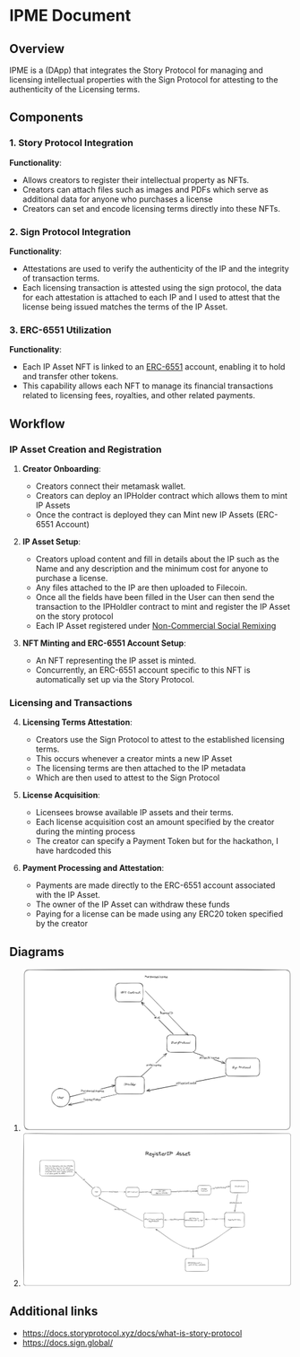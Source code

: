 # IPME Document

## Overview

IPME is a (DApp) that integrates the Story Protocol for managing and licensing intellectual properties with the Sign Protocol for attesting to the authenticity of the Licensing terms.


## Components

### 1. Story Protocol Integration

**Functionality**:

- Allows creators to register their intellectual property as NFTs.
- Creators can attach files such as images and PDFs which serve as additional data for anyone who purchases a license
- Creators can set and encode licensing terms directly into these NFTs.

### 2. Sign Protocol Integration

**Functionality**:

- Attestations are used to verify the authenticity of the IP and the integrity of transaction terms.
- Each licensing transaction is attested using the sign protocol, the data for each attestation is attached to each IP and I used to attest that the license being issued matches the terms of the IP Asset.

### 3. ERC-6551 Utilization

**Functionality**:

- Each IP Asset NFT is linked to an <a href=https://www.quicknode.com/guides/ethereum-development/nfts/how-to-create-and-deploy-an-erc-6551-nft>ERC-6551</a> account, enabling it to hold and transfer other tokens.
- This capability allows each NFT to manage its financial transactions related to licensing fees, royalties, and other related payments.

## Workflow

### IP Asset Creation and Registration

1. **Creator Onboarding**:

   - Creators connect their metamask wallet.
   - Creators can deploy an IPHolder contract which allows them to mint IP Assets
   - Once the contract is deployed they can Mint new IP Assets (ERC-6551 Account)

2. **IP Asset Setup**:

   - Creators upload content and fill in details about the IP such as the Name and any description and the minimum cost for anyone to purchase a license.
   - Any files attached to the IP are then uploaded to Filecoin.
   - Once all the fields have been filled in the User can then send the transaction to the IPHoldler contract to mint and register the IP Asset on the story protocol
   - Each IP Asset registered under <a href=https://docs.storyprotocol.xyz/docs/pil-flavors-preset-policy> Non-Commercial Social Remixing</a>

3. **NFT Minting and ERC-6551 Account Setup**:
   - An NFT representing the IP asset is minted.
   - Concurrently, an ERC-6551 account specific to this NFT is automatically set up via the Story Protocol.

### Licensing and Transactions

4. **Licensing Terms Attestation**:

   - Creators use the Sign Protocol to attest to the established licensing terms.
   -  This occurs whenever a creator mints a new IP Asset
   -  The licensing terms are then attached to the IP metadata 
   - Which are then used to attest to the Sign Protocol

5. **License Acquisition**:

   - Licensees browse available IP assets and their terms.
   - Each license acquisition cost an amount specified by the creator during the minting process
   - The creator can specify a Payment Token but for the hackathon, I have hardcoded this

6. **Payment Processing and Attestation**:
   - Payments are made directly to the ERC-6551 account associated with the IP Asset.
   - The owner of the IP Asset can withdraw these funds 
   - Paying for a license can be made using any ERC20 token specified by the creator

## Diagrams
1. ![Create IP](./screenshots/1.png)
2. ![Purchase IP License](./screenshots/2.png)

## Additional links
- https://docs.storyprotocol.xyz/docs/what-is-story-protocol
- https://docs.sign.global/


